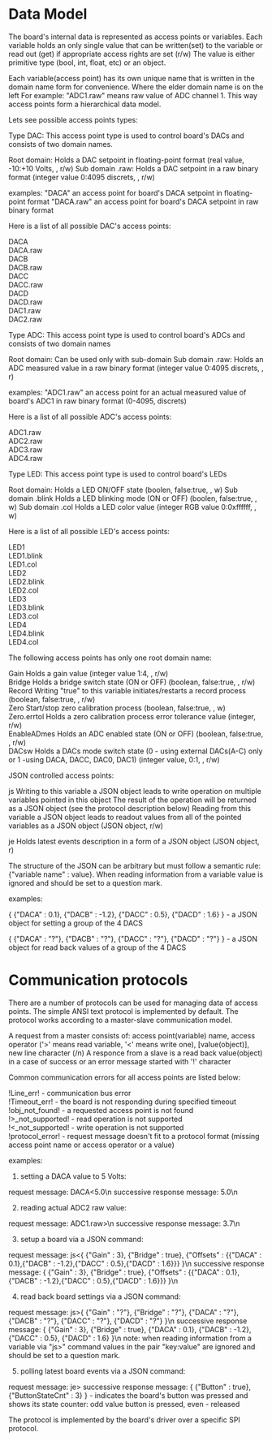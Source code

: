 # Data Model

The board's internal data is represented as access points or variables.
Each variable holds an only single value that can be written(set) to the variable or read out (get) if appropriate access rights are set (r/w)
The value is either primitive type (bool, int, float, etc) or an object.

Each variable(access point) has its own unique name that is written in the domain name form for convenience. Where the elder domain name is on the left
For example: "ADC1.raw" means raw value of ADC channel 1.
This way access points form a hierarchical data model.

Lets see possible access points types:

Type DAC: This access point type is used to control board's DACs and consists of two domain names.

Root domain:        Holds a DAC setpoint in floating-point format (real value, -10:+10 Volts, <float>, r/w)
Sub domain .raw:    Holds a DAC setpoint in a raw binary format (integer value 0:4095 discrets, <int>, r/w)

examples:
"DACA"        an access point for board's DACA setpoint in floating-point format
"DACA.raw"    an access point for board's DACA setpoint in raw binary format

Here is a list of all possible DAC's access points:

DACA <br />
DACA.raw <br />
DACB <br />
DACB.raw <br />
DACC <br />
DACC.raw <br />
DACD <br />
DACD.raw <br />
DAC1.raw <br />
DAC2.raw <br />



Type ADC: This access point type is used to control board's ADCs and consists of two domain names

Root domain:        Can be used only with sub-domain
Sub domain .raw:    Holds an ADC measured value in a raw binary format (integer value 0:4095 discrets, <int>, r)

examples:
"ADC1.raw"   an access point for an actual measured value of board's ADC1 in raw binary format (0-4095, discrets)

Here is a list of all possible ADC's access points:

ADC1.raw <br />
ADC2.raw <br />
ADC3.raw <br />
ADC4.raw <br />



Type LED: This access point type is used to control board's LEDs 

Root domain:        Holds a LED ON/OFF state (boolen, false:true, <bool>, w)
Sub domain .blink   Holds a LED blinking mode (ON or OFF) (boolen, false:true, <bool>, w)
Sub domain .col     Holds a LED color value (integer RGB value 0:0xffffff, <unsigned int>, w)

Here is a list of all possible LED's access points:

LED1 <br />
LED1.blink <br />
LED1.col <br />
LED2 <br />
LED2.blink <br />
LED2.col <br />
LED3 <br />
LED3.blink <br />
LED3.col <br />
LED4 <br />
LED4.blink <br />
LED4.col <br />


The following access points has only one root domain name:

Gain                Holds a gain value (integer value 1:4, <int>, r/w) <br />
Bridge              Holds a bridge switch state (ON or OFF) (boolean, false:true, <bool>, r/w) <br />
Record              Writing "true" to this variable initiates/restarts a record process (boolean, false:true, <bool>, r/w) <br />
Zero                Start/stop zero calibration process (boolean, false:true, <bool>, w) <br />
Zero.errtol         Holds a zero calibration process error tolerance value (integer, <int> r/w) <br />
EnableADmes         Holds an ADC enabled state (ON or OFF) (boolean, false:true, <bool>, r/w) <br />
DACsw               Holds a DACs mode switch state (0 - using external DACs(A-C) only or 1 -using DACA, DACC, DAC0, DAC1) (integer value, 0:1, <int>, r/w) <br />


JSON controlled access points:

js                  Writing to this variable a JSON object leads to write operation on multiple variables pointed in this object
                    The result of the operation will be returned as a JSON object (see the protocol description below)
                    Reading from this variable a JSON object leads to readout values from all of the pointed variables as a JSON object
                    (JSON object, r/w)
                    
je                  Holds latest events description in a form of a JSON object (JSON object, r)

The structure of the JSON can be arbitrary but must follow a semantic rule: {"variable name" : value}. When reading information from a variable value is ignored and should be set to a question mark.

examples: 

{
  {"DACA" : 0.1},
  {"DACB" : -1.2},
  {"DACC" : 0.5},
  {"DACD" : 1.6}
}
                - a JSON object for setting a group of the 4 DACS
                

{
  {"DACA" : "?"},
  {"DACB" : "?"},
  {"DACC" : "?"},
  {"DACD" : "?"}
}
                - a JSON object for read back values of a group of the 4 DACS


# Communication protocols

There are a number of protocols can be used for managing data of access points.
The simple ANSI text protocol is implemented by default.
The protocol works according to a master-slave communication model.

A request from a master consists of: access point(variable) name, access operator ('>' means read variable, '<' means write one), [value(object)], new line character (/n)
A responce from a slave is a read back value(object) in a case of success or an error message started with '!' character

Common communication errors for all access points are listed below:

!Line_err!              - communication bus error <br />
!Timeout_err!          - the board is not responding during specified timeout <br />
!obj_not_found!         - a requested access point is not found <br />
!>_not_supported!       - read operation is not supported <br />
!<_not_supported!       - write operation is not supported <br />
!protocol_error!        - request message doesn't fit to a protocol format (missing access point name or access operator or a value) <br />


examples:

1. setting a DACA value to 5 Volts:

request message:                DACA<5.0\n
successive response message:     5.0\n

2. reading actual ADC2 raw value:

request message:                ADC1.raw>\n
successive response message:     3.7\n

3. setup a board via a JSON command:

request message:                js<{ {"Gain" : 3}, {"Bridge" : true}, {"Offsets" : {{"DACA" : 0.1},{"DACB" : -1.2},{"DACC" : 0.5},{"DACD" : 1.6}}} }\n
successive response message:     { {"Gain" : 3}, {"Bridge" : true}, {"Offsets" : {{"DACA" : 0.1},{"DACB" : -1.2},{"DACC" : 0.5},{"DACD" : 1.6}}} }\n

4. read back board settings via a JSON command:

request message:                js>{ {"Gain" : "?"}, {"Bridge" : "?"}, {"DACA" : "?"}, {"DACB" : "?"}, {"DACC" : "?"}, {"DACD" : "?"} }\n
successive response message:     { {"Gain" : 3}, {"Bridge" : true}, {"DACA" : 0.1}, {"DACB" : -1.2}, {"DACC" : 0.5}, {"DACD" : 1.6} }\n
note: when reading information from a variable via "js>" command values in the pair "key:value" are ignored and should be set to a question mark.

5. polling latest board events via a JSON command:

request message:                je>
successive response message:    { {"Button" : true}, {"ButtonStateCnt" : 3} } - indicates the board's button was pressed and shows its state counter:
odd value button is pressed, even - released


The protocol is implemented by the board's driver over a specific SPI protocol.







